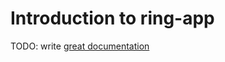 # Introduction to ring-app

TODO: write [great documentation](http://jacobian.org/writing/what-to-write/)
